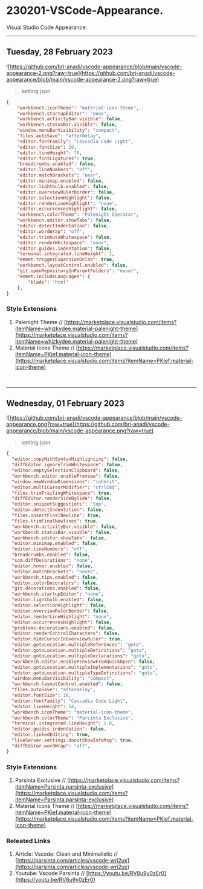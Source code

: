 # 230201-VSCode-Appearance.
Visual Studio Code Appearance.

---

## Tuesday, 28 February 2023
![https://github.com/bri-anadi/vscode-appearance/blob/main/vscode-appearance-2.png?raw=true](https://github.com/bri-anadi/vscode-appearance/blob/main/vscode-appearance-2.png?raw=true)

> setting.json
```json
{
    "workbench.iconTheme": "material-icon-theme",
    "workbench.startupEditor": "none",
    "workbench.activityBar.visible": false,
    "workbench.statusBar.visible": false,
    "window.menuBarVisibility": "compact",
    "files.autoSave": "afterDelay",
    "editor.fontFamily": "Cascadia Code Light",
    "editor.fontSize": 20,
    "editor.lineHeight": 76,
    "editor.fontLigatures": true,
    "breadcrumbs.enabled": false,
    "editor.lineNumbers": "off",
    "editor.matchBrackets": "near",
    "editor.minimap.enabled": false,
    "editor.lightbulb.enabled": false,
    "editor.overviewRulerBorder": false,
    "editor.selectionHighlight": false,
    "editor.renderLineHighlight": "none",
    "editor.occurrencesHighlight": false,
    "workbench.colorTheme": "Palenight Operator",
    "workbench.editor.showTabs": false,
    "editor.detectIndentation": false,
    "editor.wordWrap": "off",
    "editor.trimAutoWhitespace": false,
    "editor.renderWhitespace": "none",
    "editor.guides.indentation": false,
    "terminal.integrated.lineHeight": 2,
    "emmet.triggerExpansionOnTab": true,
    "workbench.layoutControl.enabled": false,
    "git.openRepositoryInParentFolders": "never",
    "emmet.includeLanguages": {
        "blade": "html"
    },
}
```

### Style Extensions
1. Palenight Theme // [https://marketplace.visualstudio.com/items?itemName=whizkydee.material-palenight-theme](https://marketplace.visualstudio.com/items?itemName=whizkydee.material-palenight-theme)
2. Material Icons Theme // [https://marketplace.visualstudio.com/items?itemName=PKief.material-icon-theme](https://marketplace.visualstudio.com/items?itemName=PKief.material-icon-theme) 

</br>

---

## Wednesday, 01 February 2023

![https://github.com/bri-anadi/vscode-appearance/blob/main/vscode-appearance.png?raw=true](https://github.com/bri-anadi/vscode-appearance/blob/main/vscode-appearance.png?raw=true)

> setting.json
```json
{
  "editor.copyWithSyntaxHighlighting": false,
  "diffEditor.ignoreTrimWhitespace": false,
  "editor.emptySelectionClipboard": false,
  "workbench.editor.enablePreview": false,
  "window.newWindowDimensions": "inherit",
  "editor.multiCursorModifier": "ctrlCmd",
  "files.trimTrailingWhitespace": true,
  "diffEditor.renderSideBySide": false,
  "editor.snippetSuggestions": "top",
  "editor.detectIndentation": false,
  "files.insertFinalNewline": true,
  "files.trimFinalNewlines": true,
  "workbench.activityBar.visible": false,
  "workbench.statusBar.visible": false,
  "workbench.editor.showTabs": false,
  "editor.minimap.enabled": false,
  "editor.lineNumbers": "off",
  "breadcrumbs.enabled": false,
  "scm.diffDecorations": "none",
  "editor.hover.enabled": false,
  "editor.matchBrackets": "never",
  "workbench.tips.enabled": false,
  "editor.colorDecorators": false,
  "git.decorations.enabled": false,
  "workbench.startupEditor": "none",
  "editor.lightbulb.enabled": false,
  "editor.selectionHighlight": false,
  "editor.overviewRulerBorder": false,
  "editor.renderLineHighlight": "none",
  "editor.occurrencesHighlight": false,
  "problems.decorations.enabled": false,
  "editor.renderControlCharacters": false,
  "editor.hideCursorInOverviewRuler": true,
  "editor.gotoLocation.multipleReferences": "goto",
  "editor.gotoLocation.multipleDefinitions": "goto",
  "editor.gotoLocation.multipleDeclarations": "goto",
  "workbench.editor.enablePreviewFromQuickOpen": false,
  "editor.gotoLocation.multipleImplementations": "goto",
  "editor.gotoLocation.multipleTypeDefinitions": "goto",
  "window.menuBarVisibility": "compact",
  "workbench.layoutControl.enabled": false,
  "files.autoSave": "afterDelay",
  "editor.fontSize": 16,
  "editor.fontFamily": "Cascadia Code Light",
  "editor.lineHeight": 54,
  "workbench.iconTheme": "material-icon-theme",
  "workbench.colorTheme": "Parsinta Exclusive",
  "terminal.integrated.lineHeight": 1.8,
  "editor.guides.indentation": false,
  "editor.linkedEditing": true,
  "liveServer.settings.donotShowInfoMsg": true,
  "diffEditor.wordWrap": "off",
}
```

### Style Extensions
1. Parsinta Exclusive // [https://marketplace.visualstudio.com/items?itemName=Parsinta.parsinta-exclusive](https://marketplace.visualstudio.com/items?itemName=Parsinta.parsinta-exclusive)
2. Material Icons Theme // [https://marketplace.visualstudio.com/items?itemName=PKief.material-icon-theme](https://marketplace.visualstudio.com/items?itemName=PKief.material-icon-theme) 

### Releated Links
1. Article: Vscode: Clean and Minimalistic // [https://parsinta.com/articles/vscode-wri2ux](https://parsinta.com/articles/vscode-wri2ux)
2. Youtube: Vscode Parsinta // [https://youtu.be/RV8u9y0zEr0](https://youtu.be/RV8u9y0zEr0)
